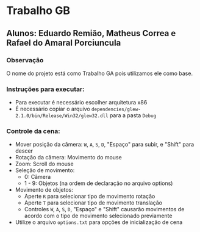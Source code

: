 # Trabalho GB

## Alunos: Eduardo Remião, Matheus Correa e Rafael do Amaral Porciuncula

### Observação

O nome do projeto está como Trabalho GA pois utilizamos ele como base.

### Instruções para executar:

- Para executar é necessário escolher arquitetura x86
- É necessário copiar o arquivo `dependencies/glew-2.1.0/bin/Release/Win32/glew32.dll` para a pasta `Debug`

### Controle da cena:

- Mover posição da câmera: `W`, `A`, `S`, `D`, "Espaço" para subir, e "Shift" para descer
- Rotação da câmera: Movimento do mouse
- Zoom: Scroll do mouse
- Seleção de movimento:
  - 0: Câmera
  - 1 - 9: Objetos (na ordem de declaração no arquivo options)
- Movimento de objetos:
  - Aperte `R` para selecionar tipo de movimento rotação
  - Aperte `T` para selecionar tipo de movimento translação
  - Controles `W`, `A`, `S`, `D`, "Espaço" e "Shift" causarão movimentos de acordo com o tipo de movimento selecionado previamente
- Utilize o arquivo `options.txt` para opções de inicialização de cena
